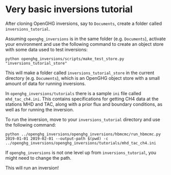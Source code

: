 # Very basic inversions tutorial

After cloning OpenGHG inversions, say to `Documents`, create a folder called `inversions_tutorial`. 

Assuming `openghg_inversions` is in the same folder (e.g. `Documents`), activate your environment and use the following command to create an object store with some data used to test inversions:
```
python openghg_inversions/scripts/make_test_store.py "inversions_tutorial_store"
```
This will make a folder called `inversions_tutorial_store` in the current directory (e.g. `Documents`), which is an OpenGHG object store with a small amount of data for running inversions.

In `openghg_inversions/tutorials` there is a sample `ini` file called `mhd_tac_ch4.ini`. This contains specifications for getting CH4 data at the stations MHD and TAC, along with a prior flux and boundary conditions, as well as for running the inversion.

To run the inversion, move to your `inversions_tutorial` directory and use the following command:
```
python ../openghg_inversions/openghg_inversions/hbmcmc/run_hbmcmc.py 2019-01-01 2019-02-01 --output-path $(pwd) -c ../openghg_inversions/openghg_inversions/tutorials/mhd_tac_ch4.ini
```
If `openghg_inversions` is not one level up from `inversions_tutorial`, you might need to change the path.

This will run an inversion!
